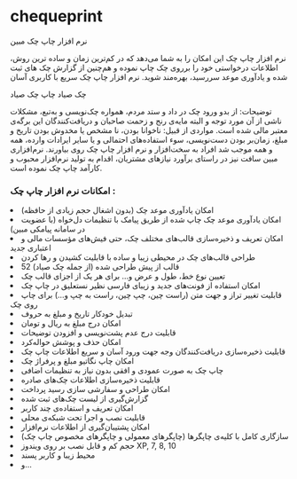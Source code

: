 # chequeprint
<div direction="rtl">
نرم افزار چاپ چک مبین

نرم افزار چاپ چک این امکان را به شما می‌دهد که در کم‌ترین زمان و ساده ترین روش، اطلاعات درخواستی خود را برروی چک چاپ نموده و هم‌چنین از گزارش چک های ثبت شده و یادآوری موعد سررسید، بهره‌مند شوید.
نرم افزار چاپ چک سریع با کاربری آسان

چک صیاد
چاپ چک صیاد

توضیحات:
از بدو ورود چک در داد و ستد مردم، همواره چک‌نویسی و به‌تبع، مشکلات ناشی از آن مورد توجه و البته مایه‌ی رنج و زحمت صاحبان و دریافت‌کنندگان این برگه‌ی معتبر مالی شده است.
مواردی از قبیل: ناخوانا بودن، نا مشخص یا مخدوش بودن تاریخ و مبلغ، زمان‌بر بودن دست‌نویسی، سوء استفاده‌های احتمالی و یا سایر ایرادات وارده، همه و همه موجب شد افراد به سخت‌افزار و نرم افزار چاپ چک روی بیاورند.
نرم‌افزاری مبین سافت نیز در راستای برآورد نیاز‌های مشتریان، اقدام به تولید نرم‌افزار محبوب و کارآمد چاپ چک نموده است.

<h3>امکانات نرم افزار چاپ چک :</h3>
<li>امکان یادآوری موعد چک (بدون اشغال حجم زیادی از حافظه)</li>
<li>امکان یادآوری موعد چک چاپ شده از طریق پیامک با تنظیمات دل‌خواه (با عضویت در سامانه پیامکی مبین)</li>
<li>امکان تعریف و ذخیره‌سازی قالب‌های مختلف چک، حتی فیش‌های مؤسسات مالی و اعتباری جدید</li>
<li>طراحی قالب‌های چک در محیطی زیبا و ساده با قابلیت کشیدن و رها کردن</li>
<li>52 قالب از پیش طراحی شده (از جمله چک صیاد)</li>
<li>تعیین نوع خط، طول و عرض و… برای هر یک از اجزای قالب چک</li>
<li>امکان استفاده از فونت‌های جدید و زیبای فارسی نظیر نستعلیق در چاپ چک</li>
<li>قابلیت تغییر تراز و جهت متن (راست چین، چپ چین، راست به چپ و…) برای چاپ روی چک</li>
<li>تبدیل خودکار تاریخ و مبلغ به حروف</li>
<li>امکان درج مبلغ به ریال و تومان</li>
<li>قابلیت درج عدم پشت‌نویسی و افزودن توضیحات</li>
<li>امکان حذف و پوشش حواله‌کرد</li>
<li>قابلیت ذخیره‌سازی دریافت‌کنندگان وجه جهت ورود آسان‌ و سریع اطلاعات چاپ چک</li>
<li>امکان چاپ نگاتیو مبلغ و پرفراژ چک</li>
<li>چاپ چک به صورت عمودی و افقی بدون نیاز به تنظیمات اضافی</li>
<li>قابلیت ذخیره‌سازی اطلاعات چک‌های صادره</li>
<li>امکان طراحی و سفارشی سازی رسید پرداخت</li>
<li>گزارش‌گیری از لیست چک‌های ثبت شده</li>
<li>امکان تعریف و استفاده‌ی چند کاربر</li>
<li>قابلیت نصب و اجرا تحت شبکه‌ی محلی</li>
<li>امکان پشتیبان‌گیری از اطلاعات نرم‌افزار</li>
<li>سازگاری کامل با کلیه‌ی چاپگرها (چاپگرهای معمولی و چاپگرهای مخصوص چاپ چک)</li>
<li>حجم کم و قابل نصب بر روی ویندوز XP, 7, 8, 10</li>
<li>محیط زیبا و کاربر پسند</li>
<li>و…</li>
</div>
